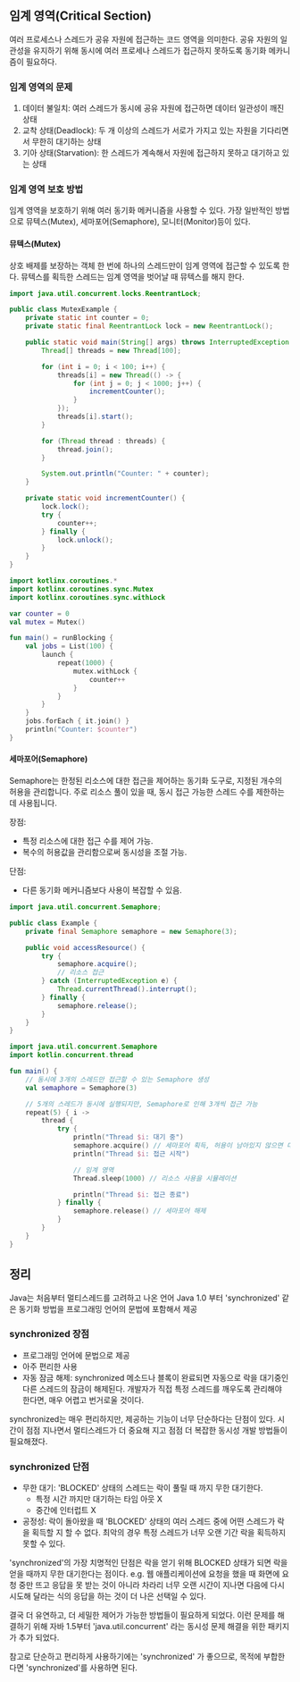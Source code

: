## 임계 영역(Critical Section)

여러 프로세스나 스레드가 공유 자원에 접근하는 코드 영역을 의미한다.
공유 자원의 일관성을 유지하기 위해 동시에 여러 프로세나 스레드가 접근하지 못하도록 동기화 메카니즘이 필요하다.

### 임계 영역의 문제

1. 데이터 불일치: 여러 스레드가 동시에 공유 자원에 접근하면 데이터 일관성이 깨진 상태
2. 교착 상태(Deadlock): 두 개 이상의 스레드가 서로가 가지고 있는 자원을 기다리면서 무한히 대기하는 상태
3. 기아 상태(Starvation): 한 스레드가 계속해서 자원에 접근하지 못하고 대기하고 있는 상태

### 임계 영역 보호 방법

임계 영역을 보호하기 위해 여러 동기화 메커니즘을 사용할 수 있다.
가장 일반적인 방법으로 뮤텍스(Mutex), 세마포어(Semaphore), 모니터(Monitor)등이 있다.

#### 뮤텍스(Mutex)

상호 배제를 보장하는 객체
한 번에 하나의 스레드만이 임계 영역에 접근할 수 있도록 한다.
뮤텍스를 획득한 스레드는 임계 영역을 벗어날 때 뮤텍스를 해지 한다.

```java
import java.util.concurrent.locks.ReentrantLock;

public class MutexExample {
    private static int counter = 0;
    private static final ReentrantLock lock = new ReentrantLock();

    public static void main(String[] args) throws InterruptedException {
        Thread[] threads = new Thread[100];

        for (int i = 0; i < 100; i++) {
            threads[i] = new Thread(() -> {
                for (int j = 0; j < 1000; j++) {
                    incrementCounter();
                }
            });
            threads[i].start();
        }

        for (Thread thread : threads) {
            thread.join();
        }

        System.out.println("Counter: " + counter);
    }

    private static void incrementCounter() {
        lock.lock();
        try {
            counter++;
        } finally {
            lock.unlock();
        }
    }
}
```

```kotlin
import kotlinx.coroutines.*
import kotlinx.coroutines.sync.Mutex
import kotlinx.coroutines.sync.withLock

var counter = 0
val mutex = Mutex()

fun main() = runBlocking {
    val jobs = List(100) {
        launch {
            repeat(1000) {
                mutex.withLock {
                    counter++
                }
            }
        }
    }
    jobs.forEach { it.join() }
    println("Counter: $counter")
}
```

#### 세마포어(Semaphore)

Semaphore는 한정된 리소스에 대한 접근을 제어하는 동기화 도구로, 지정된 개수의 허용을 관리합니다. 
주로 리소스 풀이 있을 때, 동시 접근 가능한 스레드 수를 제한하는 데 사용됩니다.

장점:
- 특정 리소스에 대한 접근 수를 제어 가능.
- 복수의 허용값을 관리함으로써 동시성을 조절 가능.
 
단점:
- 다른 동기화 메커니즘보다 사용이 복잡할 수 있음.

```java
import java.util.concurrent.Semaphore;

public class Example {
    private final Semaphore semaphore = new Semaphore(3);

    public void accessResource() {
        try {
            semaphore.acquire();
            // 리소스 접근
        } catch (InterruptedException e) {
            Thread.currentThread().interrupt();
        } finally {
            semaphore.release();
        }
    }
}
```

```kotlin
import java.util.concurrent.Semaphore
import kotlin.concurrent.thread

fun main() {
    // 동시에 3개의 스레드만 접근할 수 있는 Semaphore 생성
    val semaphore = Semaphore(3)

    // 5개의 스레드가 동시에 실행되지만, Semaphore로 인해 3개씩 접근 가능
    repeat(5) { i ->
        thread {
            try {
                println("Thread $i: 대기 중")
                semaphore.acquire() // 세마포어 획득, 허용이 남아있지 않으면 대기
                println("Thread $i: 접근 시작")

                // 임계 영역
                Thread.sleep(1000) // 리소스 사용을 시뮬레이션

                println("Thread $i: 접근 종료")
            } finally {
                semaphore.release() // 세마포어 해제
            }
        }
    }
}
```

## 정리

Java는 처음부터 멀티스레드를 고려하고 나온 언어
Java 1.0 부터 'synchronized' 같은 동기화 방법을 프로그래밍 언어의 문법에 포함해서 제공

### synchronized 장점

- 프로그래밍 언어에 문법으로 제공
- 아주 편리한 사용
- 자동 잠금 해제: synchronized 메소드나 블록이 완료되면 자동으로 락을 대기중인 다른 스레드의 잠금이 해제된다. 개발자가 직접 특정 스레드를 깨우도록 관리해야 한다면, 매우 어렵고 번거로울 것이다.

synchronized는 매우 편리하지만, 제공하는 기능이 너무 단순하다는 단점이 있다.
시간이 점점 지나면서 멀티스레드가 더 중요해 지고 점점 더 복잡한 동시성 개발 방법들이 필요해졌다.

### synchronized 단점

- 무한 대기: 'BLOCKED' 상태의 스레드는 락이 풀릴 때 까지 무한 대기한다.
  - 특정 시간 까지만 대기하는 타임 아웃 X
  - 중간에 인터럽트 X
- 공정성: 락이 돌아왔을 때 'BLOCKED' 상태의 여러 스레드 중에 어떤 스레드가 락을 획득할 지 할 수 없다. 최악의 경우 특정 스레드가 너무 오랜 기간 락을 획득하지 못할 수 있다.

'synchronized'의 가장 치명적인 단점은 락을 얻기 위해 BLOCKED 상태가 되면 락을 얻을 때까지 무한 대기한다는 점이다.
e.g. 웹 애플리케이션에 요청을 했을 때 화면에 요청 중만 뜨고 응답을 못 받는 것이 아니라 차라리 너무 오랜 시간이 지나면 다음에 다시 시도해 달라는 식의 응답을 하는 것이 더 나은 선택일 수 있다.

결국 더 유연하고, 더 세밀한 제어가 가능한 방법들이 필요하게 되었다. 이런 문제를 해결하기 위해 자바 1.5부터 'java.util.concurrent' 라는 동시성 문제 해결을 위한 패키지가 추가 되었다.

참고로 단순하고 편리하게 사용하기에는 'synchronized' 가 좋으므로, 목적에 부합한다면 'synchronized'를 사용하면 된다.

